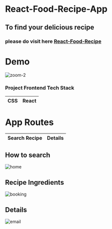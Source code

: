 # React-Food-Recipe-App

## To find your delicious recipe



### please do visit here [React-Food-Recipe](https://react-food-recipe-git-master.ahmedshaf02.vercel.app/)




 # Demo
![zoom-2](https://user-images.githubusercontent.com/59289789/89720141-028e1d80-d984-11ea-9861-c66436e67ec1.gif)



### Project Frontend Tech Stack
| CSS | React |
| --- | --- |



# App Routes

| Search Recipe | Details |
| --- | --- | 


## How to search
![home](https://firebasestorage.googleapis.com/v0/b/fir-login-react-66d68.appspot.com/o/images%2Fshwarma1.PNG?alt=media&token=8336825a-31c4-455c-9135-de073aae8669)

## Recipe Ingredients
![booking](https://firebasestorage.googleapis.com/v0/b/fir-login-react-66d68.appspot.com/o/images%2Fshwarma.PNG?alt=media&token=e0f5f20d-5d37-4a1a-acd7-e30bd6ea8686)


## Details
![email](https://firebasestorage.googleapis.com/v0/b/fir-login-react-66d68.appspot.com/o/images%2Fshwarma2.PNG?alt=media&token=9e30d30d-2d18-40c4-a35f-ff033b650f20%22)

